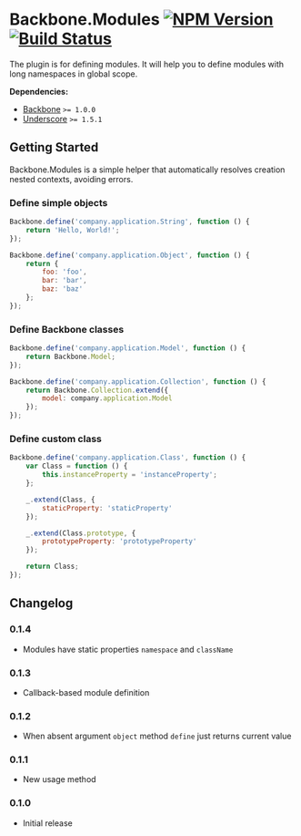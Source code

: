 [npm-badge]: https://badge.fury.io/js/backbone.modules.png
[npm-link]: https://badge.fury.io/js/backbone.modules

[travis-badge]: https://secure.travis-ci.org/DreamTheater/Backbone.Modules.png
[travis-link]: https://travis-ci.org/DreamTheater/Backbone.Modules

# Backbone.Modules [![NPM Version][npm-badge]][npm-link] [![Build Status][travis-badge]][travis-link]
The plugin is for defining modules. It will help you to define modules with long namespaces in global scope.

**Dependencies:**

  - [Backbone](https://github.com/documentcloud/backbone) `>= 1.0.0`
  - [Underscore](https://github.com/documentcloud/underscore) `>= 1.5.1`

## Getting Started
Backbone.Modules is a simple helper that automatically resolves creation nested contexts, avoiding errors.

### Define simple objects
```js
Backbone.define('company.application.String', function () {
    return 'Hello, World!';
});

Backbone.define('company.application.Object', function () {
    return {
        foo: 'foo',
        bar: 'bar',
        baz: 'baz'
    };
});
```

### Define Backbone classes
```js
Backbone.define('company.application.Model', function () {
    return Backbone.Model;
});

Backbone.define('company.application.Collection', function () {
    return Backbone.Collection.extend({
        model: company.application.Model
    });
});
```

### Define custom class
```js
Backbone.define('company.application.Class', function () {
    var Class = function () {
        this.instanceProperty = 'instanceProperty';
    };

    _.extend(Class, {
        staticProperty: 'staticProperty'
    });

    _.extend(Class.prototype, {
        prototypeProperty: 'prototypeProperty'
    });

    return Class;
});
```

## Changelog
### 0.1.4
  - Modules have static properties `namespace` and `className`

### 0.1.3
  - Callback-based module definition

### 0.1.2
  - When absent argument `object` method `define` just returns current value

### 0.1.1
  - New usage method

### 0.1.0
  - Initial release
